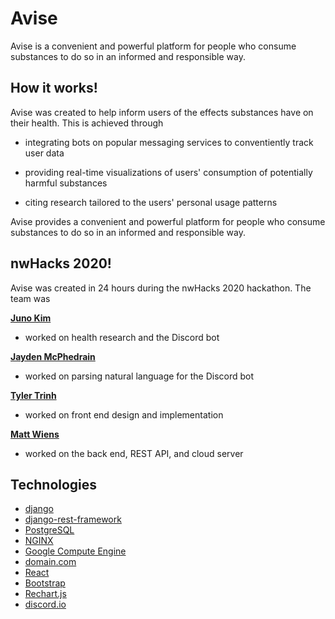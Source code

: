 # Avise

Avise is a convenient and powerful platform for people who consume
substances to do so in an informed and responsible way.

## How it works!

Avise was created to help inform users of the effects substances have on
their health. This is achieved through

+ integrating bots on popular messaging services to conventiently track
  user data

+ providing real-time visualizations of users' consumption of
 potentially harmful substances

+ citing research tailored to the users' personal usage patterns

Avise provides a convenient and powerful platform for people who consume
substances to do so in an informed and responsible way.

## nwHacks 2020!

Avise was created in 24 hours during the nwHacks 2020 hackathon.
The team was

[**Juno Kim**](https://github.com/junokims)

+ worked on health research and the Discord bot

[**Jayden McPhedrain**](https://github.com/Cloud7831)

+ worked on parsing natural language for the Discord bot

[**Tyler Trinh**](https://github.com/bvtrinh)

+ worked on front end design and implementation

[**Matt Wiens**](https://github.com/mwiens91)

+ worked on the back end, REST API, and cloud server

## Technologies

- [django](https://www.djangoproject.com/)
- [django-rest-framework](https://www.django-rest-framework.org/)
- [PostgreSQL](https://www.postgresql.org/)
- [NGINX](https://www.nginx.com/)
- [Google Compute Engine](https://cloud.google.com/compute/)
- [domain.com](https://www.domain.com/)
- [React](https://reactjs.org/)
- [Bootstrap](https://getbootstrap.com/)
- [Rechart.js](http://recharts.org/)
- [discord.io](https://discord.io/)
